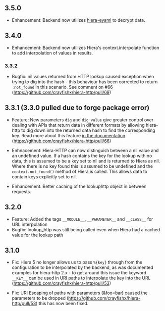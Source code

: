 ## 3.5.0

* Enhancement: Backend now utilizes [hiera-eyaml](https://github.com/voxpupuli/hiera-eyaml) to decrypt data.

## 3.4.0

* Enhancement: Backend now utilizes Hiera's context.interpolate function to add interpolation of values in results.

### 3.3.2

* Bugfix: nil values returned from HTTP lookup caused exception when trying to dig into the hash - this behaviour has been corrected to return `:not_found` in this scenario.  See comment on #66 (https://github.com/crayfishx/hiera-http/pull/69)

## 3.3.1  (3.3.0 pulled due to forge package error)

* Feature: New parameters `dig` and `dig_value` give greater control over dealing with APIs that return data in different formats by allowing hiera-http to dig down into the returned data hash to find the corresponding key. Read more about this feature [in the documentation](https://github.com/crayfishx/hiera-http#digging-values)   (https://github.com/crayfishx/hiera-http/pull/66)

* Enhnacement: Hiera-HTTP can now distinguish between a nil value and an undefined value.  If a hash contains the key for the lookup with no data, this is assumed to be a key set to nil and is returned to Hiera as nil.  Where there is no key found this is assumed to be undefined and the `context.not_found()` method of Hiera is called.  This allows data to contain keys explicitly set to nil.

* Enhancement: Better caching of the lookuphttp object in between requests.


## 3.2.0

* Feature: Added the tags `__MODULE__`, `__PARAMETER__` and `__CLASS__` for URL interpolation
* Bugfix: lookup_http was still being called even when Hiera had a cached value for the lookup path

## 3.1.0

* Fix: Hiera 5 no longer allows us to pass `%{key}` through from the configuration to be interpolated by the backend, as was documented examples for hiera-http 2.x - to get around this issue the keyword `__KEY__` can be used in URI paths to interpolate the key into the URL (https://github.com/crayfishx/hiera-http/pull/53)

* Fix: URI Escaping of paths with parameters (&foo=bar) caused the parameters to be dropped (https://github.com/crayfishx/hiera-http/pull/53) this has now been fixed.

